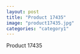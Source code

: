 ```yaml
---
layout: post
title: "Product 17435"
image: "product17435.jpg"
categories: "category1"
---
```

Product 17435
